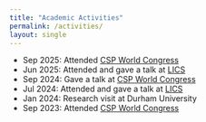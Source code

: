 ```yaml
---
title: "Academic Activities"
permalink: /activities/
layout: single
---
```


- Sep 2025: Attended [CSP World Congress](https://cspworldcongress.org/)
- Jun 2025: Attended and gave a talk at [LICS](https://lics.siglog.org/lics25/)
- Sep 2024: Gave a talk at [CSP World Congress](https://cspworldcongress.org/2024/)
- Jul 2024: Attended and gave a talk at [LICS](https://lics.siglog.org/lics24/)
- Jan 2024: Research visit at Durham University
- Sep 2023: Attended [CSP World Congress](https://cspworldcongress.org/2023/)

